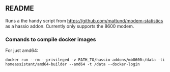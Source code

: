 ## README

Runs a the handy script from https://github.com/mattund/modem-statistics
as a hassio addon. Currently only supports the 8600 modem.

### Comands to compile docker images

For just amd64:

```
docker run --rm --privileged -v PATH_TO/hassio-addons/mb8600:/data -ti homeassistant/amd64-builder --amd64 -t /data --docker-login
```
